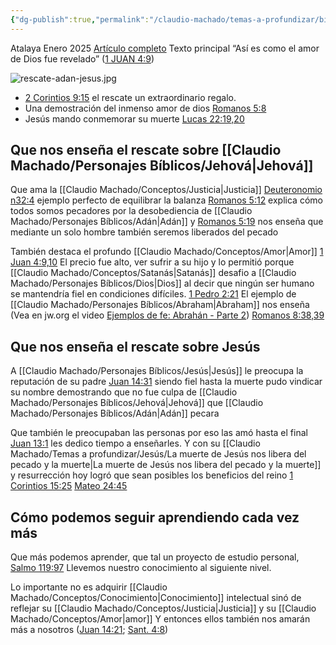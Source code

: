 ```yaml
---
{"dg-publish":true,"permalink":"/claudio-machado/temas-a-profundizar/biblia/que-nos-ensena-el-rescate/"}
---
```


Atalaya Enero 2025 [Artículo completo](https://wol.jw.org/es/wol/d/r4/lp-s/2025243) 
Texto principal
“Así es como el amor de Dios fue revelado” ([1 JUAN 4:9](https://wol.jw.org/es/wol/b/r4/lp-s/nwtsty/62/4#v=62:4:9))

![rescate-adan-jesus.jpg](/img/user/Personal/Im%C3%A1genes/rescate-adan-jesus.jpg)

- [2 Corintios 9:15](https://wol.jw.org/es/wol/bc/r4/lp-s/2025243/1/0) el rescate un extraordinario regalo.
- Una demostración del inmenso amor de dios [Romanos 5:8](https://wol.jw.org/es/wol/b/r4/lp-s/nwtsty/45/5#v=45:5:8) 
- Jesús mando conmemorar su muerte [Lucas 22:19,20](https://wol.jw.org/es/wol/bc/r4/lp-s/2025243/3/0)

## Que nos enseña el rescate sobre [[Claudio Machado/Personajes Bíblicos/Jehová\|Jehová]] 

Que ama la [[Claudio Machado/Conceptos/Justicia\|Justicia]] [Deuteronomio n32:4](https://wol.jw.org/es/wol/b/r4/lp-s/nwtsty/5/32#v=5:32:4) ejemplo perfecto de equilibrar la balanza [Romanos 5:12](https://wol.jw.org/es/wol/bc/r4/lp-s/2025243/5/0) explica cómo todos somos pecadores por la desobediencia de [[Claudio Machado/Personajes Bíblicos/Adán\|Adán]] y [Romanos 5:19](https://wol.jw.org/es/wol/bc/r4/lp-s/2025243/6/0) nos enseña que mediante un solo hombre también seremos liberados del pecado 

También destaca el profundo [[Claudio Machado/Conceptos/Amor\|Amor]] [1 Juan 4:9,10](https://wol.jw.org/es/wol/bc/r4/lp-s/2025243/8/0) El precio fue alto, ver sufrir a su hijo y lo permitió porque [[Claudio Machado/Conceptos/Satanás\|Satanás]] desafio a [[Claudio Machado/Personajes Bíblicos/Dios\|Dios]] al decir que ningún ser humano se mantendría fiel en condiciones difíciles. [1 Pedro 2:21](https://wol.jw.org/es/wol/b/r4/lp-s/nwtsty/60/2#v=60:2:21) 
El ejemplo de [[Claudio Machado/Personajes Bíblicos/Abraham\|Abraham]] nos enseña (Vea en jw.org el video [Ejemplos de fe: Abrahán - Parte 2](https://www.jw.org/finder?wtlocale=S&lank=pub-jwb-106_4_VIDEO)) [Romanos 8:38,39](https://wol.jw.org/es/wol/bc/r4/lp-s/2025243/15/1)
## Que nos enseña el rescate sobre Jesús 

A [[Claudio Machado/Personajes Bíblicos/Jesús\|Jesús]] le preocupa la reputación de su padre [Juan 14:31](https://wol.jw.org/es/wol/b/r4/lp-s/nwtsty/43/14#v=43:14:31) siendo fiel hasta la muerte pudo vindicar su nombre demostrando que no fue culpa de [[Claudio Machado/Personajes Bíblicos/Jehová\|Jehová]] que [[Claudio Machado/Personajes Bíblicos/Adán\|Adán]] pecara 


Que también le preocupaban las personas por eso las amó hasta el final [Juan 13:1](https://wol.jw.org/es/wol/b/r4/lp-s/nwtsty/43/13#v=43:13:1) les dedico tiempo a enseñarles. Y con su [[Claudio Machado/Temas a profundizar/Jesús/La muerte de Jesús nos libera del pecado y la muerte\|La muerte de Jesús nos libera del pecado y la muerte]] y resurrección hoy logró que sean posibles los beneficios del reino [1 Corintios 15:25](https://wol.jw.org/es/wol/b/r4/lp-s/nwtsty/46/15#v=46:15:25 ) [Mateo 24:45](https://wol.jw.org/es/wol/bc/r4/lp-s/2025243/26/0) 


## Cómo podemos seguir aprendiendo cada vez más 


Que más podemos aprender, que tal un proyecto de estudio personal, [Salmo 119:97](https://wol.jw.org/es/wol/b/r4/lp-s/nwtsty/19/119#v=19:119:97)
Llevemos nuestro conocimiento al siguiente nivel.

Lo importante no es adquirir [[Claudio Machado/Conceptos/Conocimiento\|Conocimiento]] intelectual sinó de reflejar su [[Claudio Machado/Conceptos/Justicia\|Justicia]] y su [[Claudio Machado/Conceptos/Amor\|amor]] 
Y entonces ellos también nos amarán más a nosotros ([Juan 14:21](https://wol.jw.org/es/wol/b/r4/lp-s/nwtsty/43/14#v=43:14:21); [Sant. 4:8](https://wol.jw.org/es/wol/b/r4/lp-s/nwtsty/59/4#v=59:4:8))